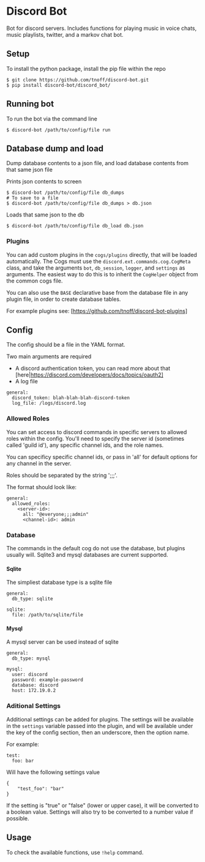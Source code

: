 # Discord Bot


Bot for discord servers. Includes functions for playing music in voice chats, music playlists, twitter, and a markov chat bot.

## Setup

To install the python package, install the pip file within the repo

```
$ git clone https://github.com/tnoff/discord-bot.git
$ pip install discord-bot/discord_bot/
```

## Running bot

To run the bot via the command line

```
$ discord-bot /path/to/config/file run
```

## Database dump and load

Dump database contents to a json file, and load database contents from that same json file


Prints json contents to screen
```
$ discord-bot /path/to/config/file db_dumps
# To save to a file
$ discord-bot /path/to/config/file db_dumps > db.json
```

Loads that same json to the db
```
$ discord-bot /path/to/config/file db_load db.json
```

### Plugins


You can add custom plugins in the `cogs/plugins` directly, that will be loaded automatically. The Cogs must use the `discord.ext.commands.cog.CogMeta` class, and take the arguments `bot`, `db_session`, `logger`, and `settings` as arguments. The easiest way to do this is to inherit the `CogHelper` object from the common cogs file.

You can also use the `BASE` declarative base from the database file in any plugin file, in order to create database tables.

For example plugins see: [https://github.com/tnoff/discord-bot-plugins]

## Config

The config should be a file in the YAML format.

Two main arguments are required
- A discord authentication token, you can read more about that [here|https://discord.com/developers/docs/topics/oauth2]
- A log file

```
general:
  discord_token: blah-blah-blah-discord-token
  log_file: /logs/discord.log
```

### Allowed Roles

You can set access to discord commands in specific servers to allowed roles within the config. You'll need to specify the server id (sometimes called 'guild id'), any specific channel ids, and the role names.

You can specificy specific channel ids, or pass in 'all' for default options for any channel in the server.

Roles should be separated by the string ';;;'.

The format should look like:
```
general:
  allowed_roles:
    <server-id>:
      all: "@everyone;;;admin"
      <channel-id>: admin
```

### Database

The commands in the default cog do not use the database, but plugins usually will. Sqlite3 and mysql databases are current supported.


#### Sqlite


The simpliest database type is a sqlite file
```
general:
  db_type: sqlite

sqlite:
  file: /path/to/sqlite/file
```


#### Mysql

A mysql server can be used instead of sqlite

```
general:
  db_type: mysql

mysql:
  user: discord
  password: example-password
  database: discord
  host: 172.19.0.2
```

### Aditional Settings


Additional settings can be added for plugins. The settings will be available in the `settings` variable passed into the plugin, and will be available under the key of the config section, then an underscore, then the option name.

For example:

```
test:
  foo: bar
```

Will have the following settings value

```
{
    "test_foo": "bar"
}
```

If the setting is "true" or "false" (lower or upper case), it will be converted to a boolean value. Settings will also try to be converted to a number value if possible.

## Usage

To check the available functions, use `!help` command.